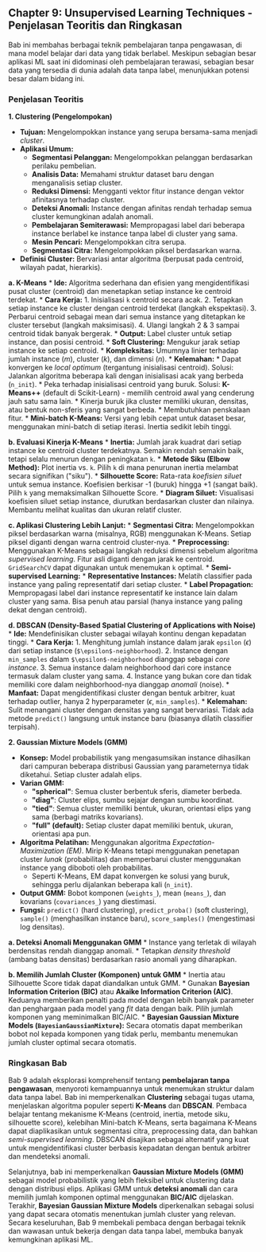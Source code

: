 ## Chapter 9: Unsupervised Learning Techniques - Penjelasan Teoritis dan Ringkasan

Bab ini membahas berbagai teknik pembelajaran tanpa pengawasan, di mana model belajar dari data yang tidak berlabel. Meskipun sebagian besar aplikasi ML saat ini didominasi oleh pembelajaran terawasi, sebagian besar data yang tersedia di dunia adalah data tanpa label, menunjukkan potensi besar dalam bidang ini.

### Penjelasan Teoritis

**1. Clustering (Pengelompokan)**
* **Tujuan:** Mengelompokkan instance yang serupa bersama-sama menjadi *cluster*.
* **Aplikasi Umum:**
    * **Segmentasi Pelanggan:** Mengelompokkan pelanggan berdasarkan perilaku pembelian.
    * **Analisis Data:** Memahami struktur dataset baru dengan menganalisis setiap cluster.
    * **Reduksi Dimensi:** Mengganti vektor fitur instance dengan vektor afinitasnya terhadap cluster.
    * **Deteksi Anomali:** Instance dengan afinitas rendah terhadap semua cluster kemungkinan adalah anomali.
    * **Pembelajaran Semiterawasi:** Mempropagasi label dari beberapa instance berlabel ke instance tanpa label di cluster yang sama.
    * **Mesin Pencari:** Mengelompokkan citra serupa.
    * **Segmentasi Citra:** Mengelompokkan piksel berdasarkan warna.
* **Definisi Cluster:** Bervariasi antar algoritma (berpusat pada centroid, wilayah padat, hierarkis).

**a. K-Means**
    * **Ide:** Algoritma sederhana dan efisien yang mengidentifikasi pusat cluster (centroid) dan menetapkan setiap instance ke centroid terdekat.
    * **Cara Kerja:**
        1.  Inisialisasi `k` centroid secara acak.
        2.  Tetapkan setiap instance ke cluster dengan centroid terdekat (langkah ekspektasi).
        3.  Perbarui centroid sebagai mean dari semua instance yang ditetapkan ke cluster tersebut (langkah maksimisasi).
        4.  Ulangi langkah 2 & 3 sampai centroid tidak banyak bergerak.
    * **Output:** Label cluster untuk setiap instance, dan posisi centroid.
    * **Soft Clustering:** Mengukur jarak setiap instance ke setiap centroid.
    * **Kompleksitas:** Umumnya linier terhadap jumlah instance ($m$), cluster ($k$), dan dimensi ($n$).
    * **Kelemahan:**
        * Dapat konvergen ke *local optimum* (tergantung inisialisasi centroid). Solusi: Jalankan algoritma beberapa kali dengan inisialisasi acak yang berbeda (`n_init`).
        * Peka terhadap inisialisasi centroid yang buruk. Solusi: **K-Means++** (default di Scikit-Learn) - memilih centroid awal yang cenderung jauh satu sama lain.
        * Kinerja buruk jika cluster memiliki ukuran, densitas, atau bentuk non-sferis yang sangat berbeda.
        * Membutuhkan penskalaan fitur.
    * **Mini-batch K-Means:** Versi yang lebih cepat untuk dataset besar, menggunakan mini-batch di setiap iterasi. Inertia sedikit lebih tinggi.

**b. Evaluasi Kinerja K-Means**
    * **Inertia:** Jumlah jarak kuadrat dari setiap instance ke centroid cluster terdekatnya. Semakin rendah semakin baik, tetapi selalu menurun dengan peningkatan `k`.
    * **Metode Siku (Elbow Method):** Plot inertia vs. `k`. Pilih `k` di mana penurunan inertia melambat secara signifikan ("siku").
    * **Silhouette Score:** Rata-rata *koefisien siluet* untuk semua instance. Koefisien berkisar -1 (buruk) hingga +1 (sangat baik). Pilih `k` yang memaksimalkan Silhouette Score.
    * **Diagram Siluet:** Visualisasi koefisien siluet setiap instance, diurutkan berdasarkan cluster dan nilainya. Membantu melihat kualitas dan ukuran relatif cluster.

**c. Aplikasi Clustering Lebih Lanjut:**
    * **Segmentasi Citra:** Mengelompokkan piksel berdasarkan warna (misalnya, RGB) menggunakan K-Means. Setiap piksel diganti dengan warna centroid cluster-nya.
    * **Preprocessing:** Menggunakan K-Means sebagai langkah reduksi dimensi sebelum algoritma *supervised learning*. Fitur asli diganti dengan jarak ke centroid. `GridSearchCV` dapat digunakan untuk menemukan `k` optimal.
    * **Semi-supervised Learning:**
        * **Representative Instances:** Melatih classifier pada instance yang paling representatif dari setiap cluster.
        * **Label Propagation:** Mempropagasi label dari instance representatif ke instance lain dalam cluster yang sama. Bisa penuh atau parsial (hanya instance yang paling dekat dengan centroid).

**d. DBSCAN (Density-Based Spatial Clustering of Applications with Noise)**
    * **Ide:** Mendefinisikan cluster sebagai wilayah kontinu dengan kepadatan tinggi.
    * **Cara Kerja:**
        1.  Menghitung jumlah instance dalam jarak `epsilon` ($\epsilon$) dari setiap instance (`$\epsilon$-neighborhood`).
        2.  Instance dengan `min_samples` dalam `$\epsilon$-neighborhood` dianggap sebagai *core instance*.
        3.  Semua instance dalam neighborhood dari core instance termasuk dalam cluster yang sama.
        4.  Instance yang bukan core dan tidak memiliki core dalam neighborhood-nya dianggap *anomali* (noise).
    * **Manfaat:** Dapat mengidentifikasi cluster dengan bentuk arbitrer, kuat terhadap outlier, hanya 2 hyperparameter ($\epsilon$, `min_samples`).
    * **Kelemahan:** Sulit menangani cluster dengan densitas yang sangat bervariasi. Tidak ada metode `predict()` langsung untuk instance baru (biasanya dilatih classifier terpisah).

**2. Gaussian Mixture Models (GMM)**
* **Konsep:** Model probabilistik yang mengasumsikan instance dihasilkan dari campuran beberapa distribusi Gaussian yang parameternya tidak diketahui. Setiap cluster adalah elips.
* **Varian GMM:**
    * **"spherical"**: Semua cluster berbentuk sferis, diameter berbeda.
    * **"diag"**: Cluster elips, sumbu sejajar dengan sumbu koordinat.
    * **"tied"**: Semua cluster memiliki bentuk, ukuran, orientasi elips yang sama (berbagi matriks kovarians).
    * **"full" (default):** Setiap cluster dapat memiliki bentuk, ukuran, orientasi apa pun.
* **Algoritma Pelatihan:** Menggunakan algoritma *Expectation-Maximization (EM)*. Mirip K-Means tetapi menggunakan penetapan cluster *lunak* (probabilitas) dan memperbarui cluster menggunakan instance yang diboboti oleh probabilitas.
    * Seperti K-Means, EM dapat konvergen ke solusi yang buruk, sehingga perlu dijalankan beberapa kali (`n_init`).
* **Output GMM:** Bobot komponen (`weights_`), mean (`means_`), dan kovarians (`covariances_`) yang diestimasi.
* **Fungsi:** `predict()` (hard clustering), `predict_proba()` (soft clustering), `sample()` (menghasilkan instance baru), `score_samples()` (mengestimasi log densitas).

**a. Deteksi Anomali Menggunakan GMM**
    * Instance yang terletak di wilayah berdensitas rendah dianggap anomali.
    * Tetapkan *density threshold* (ambang batas densitas) berdasarkan rasio anomali yang diharapkan.

**b. Memilih Jumlah Cluster (Komponen) untuk GMM**
    * Inertia atau Silhouette Score tidak dapat diandalkan untuk GMM.
    * Gunakan **Bayesian Information Criterion (BIC)** atau **Akaike Information Criterion (AIC)**. Keduanya memberikan penalti pada model dengan lebih banyak parameter dan penghargaan pada model yang *fit* data dengan baik. Pilih jumlah komponen yang meminimalkan BIC/AIC.
    * **Bayesian Gaussian Mixture Models (`BayesianGaussianMixture`):** Secara otomatis dapat memberikan bobot nol kepada komponen yang tidak perlu, membantu menemukan jumlah cluster optimal secara otomatis.

### Ringkasan Bab

Bab 9 adalah eksplorasi komprehensif tentang **pembelajaran tanpa pengawasan**, menyoroti kemampuannya untuk menemukan struktur dalam data tanpa label. Bab ini memperkenalkan **Clustering** sebagai tugas utama, menjelaskan algoritma populer seperti **K-Means** dan **DBSCAN**. Pembaca belajar tentang mekanisme K-Means (centroid, inertia, metode siku, silhouette score), kelebihan Mini-batch K-Means, serta bagaimana K-Means dapat diaplikasikan untuk segmentasi citra, preprocessing data, dan bahkan *semi-supervised learning*. DBSCAN disajikan sebagai alternatif yang kuat untuk mengidentifikasi cluster berbasis kepadatan dengan bentuk arbitrer dan mendeteksi anomali.

Selanjutnya, bab ini memperkenalkan **Gaussian Mixture Models (GMM)** sebagai model probabilistik yang lebih fleksibel untuk clustering data dengan distribusi elips. Aplikasi GMM untuk **deteksi anomali** dan cara memilih jumlah komponen optimal menggunakan **BIC/AIC** dijelaskan. Terakhir, **Bayesian Gaussian Mixture Models** diperkenalkan sebagai solusi yang dapat secara otomatis menentukan jumlah cluster yang relevan. Secara keseluruhan, Bab 9 membekali pembaca dengan berbagai teknik dan wawasan untuk bekerja dengan data tanpa label, membuka banyak kemungkinan aplikasi ML.